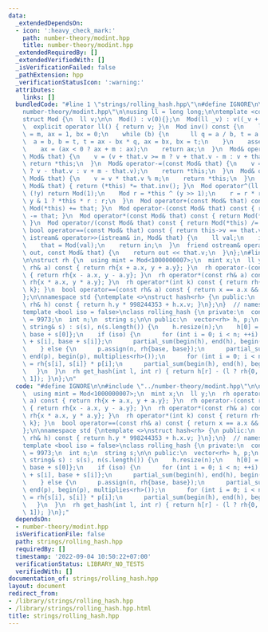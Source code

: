 ```yaml
---
data:
  _extendedDependsOn:
  - icon: ':heavy_check_mark:'
    path: number-theory/modint.hpp
    title: number-theory/modint.hpp
  _extendedRequiredBy: []
  _extendedVerifiedWith: []
  _isVerificationFailed: false
  _pathExtension: hpp
  _verificationStatusIcon: ':warning:'
  attributes:
    links: []
  bundledCode: "#line 1 \"strings/rolling_hash.hpp\"\n#define IGNORE\n\n#line 2 \"\
    number-theory/modint.hpp\"\n\nusing ll = long long;\n\ntemplate <const ll m>\n\
    struct Mod {\n  ll v;\n\n  Mod() : v(0){};\n  Mod(ll _v) : v((_v + m) % m){};\n\
    \  explicit operator ll() { return v; }\n  Mod inv() const {\n    ll a = v, b\
    \ = m, ax = 1, bx = 0;\n    while (b) {\n      ll q = a / b, t = a % b;\n    \
    \  a = b, b = t, t = ax - bx * q, ax = bx, bx = t;\n    }\n    assert(a == 1);\n\
    \    ax = (ax < 0 ? ax + m : ax);\n    return ax;\n  }\n  Mod& operator+=(const\
    \ Mod& that) {\n    v = (v + that.v >= m ? v + that.v - m : v + that.v);\n   \
    \ return *this;\n  }\n  Mod& operator-=(const Mod& that) {\n    v = (v >= that.v\
    \ ? v - that.v : v + m - that.v);\n    return *this;\n  }\n  Mod& operator*=(const\
    \ Mod& that) {\n    v = v * that.v % m;\n    return *this;\n  }\n  Mod& operator/=(const\
    \ Mod& that) { return (*this) *= that.inv(); }\n  Mod operator^(ll y) {\n    if\
    \ (!y) return Mod(1);\n    Mod r = *this ^ (y >> 1);\n    r = r * r;\n    return\
    \ y & 1 ? *this * r : r;\n  }\n  Mod operator+(const Mod& that) const { return\
    \ Mod(*this) += that; }\n  Mod operator-(const Mod& that) const { return Mod(*this)\
    \ -= that; }\n  Mod operator*(const Mod& that) const { return Mod(*this) *= that;\
    \ }\n  Mod operator/(const Mod& that) const { return Mod(*this) /= that; }\n \
    \ bool operator==(const Mod& that) const { return this->v == that.v; }\n  friend\
    \ istream& operator>>(istream& in, Mod& that) {\n    ll val;\n    in >> val;\n\
    \    that = Mod(val);\n    return in;\n  }\n  friend ostream& operator<<(ostream&\
    \ out, const Mod& that) {\n    return out << that.v;\n  }\n};\n#line 4 \"strings/rolling_hash.hpp\"\
    \n\nstruct rh {\n  using mint = Mod<1000000007>;\n  mint x;\n  ll y;\n  rh operator+(const\
    \ rh& a) const { return rh{x + a.x, y + a.y}; }\n  rh operator-(const rh& a) const\
    \ { return rh{x - a.x, y - a.y}; }\n  rh operator*(const rh& a) const { return\
    \ rh{x * a.x, y * a.y}; }\n  rh operator*(int k) const { return rh{x * k, y *\
    \ k}; }\n  bool operator==(const rh& a) const { return x == a.x && y == a.y; }\n\
    };\n\nnamespace std {\ntemplate <>\nstruct hash<rh> {\n public:\n  size_t operator()(const\
    \ rh& h) const { return h.y * 998244353 + h.x.v; }\n};\n}  // namespace std\n\n\
    template <bool iso = false>\nclass rolling_hash {\n private:\n  const ll base\
    \ = 9973;\n  int n;\n  string s;\n\n public:\n  vector<rh> h, p;\n  rolling_hash(const\
    \ string& s) : s(s), n(s.length()) {\n    h.resize(n);\n    h[0] = rh{base + s[0],\
    \ base + s[0]};\n    if (iso) {\n      for (int i = 0; i < n; ++i) h[i] = rh{base\
    \ + s[i], base + s[i]};\n      partial_sum(begin(h), end(h), begin(h), multiplies<rh>());\n\
    \    } else {\n      p.assign(n, rh{base, base});\n      partial_sum(begin(p),\
    \ end(p), begin(p), multiplies<rh>());\n      for (int i = 0; i < n; ++i) h[i]\
    \ = rh{s[i], s[i]} * p[i];\n      partial_sum(begin(h), end(h), begin(h));\n \
    \   }\n  }\n  rh get_hash(int l, int r) { return h[r] - (l ? rh{0, 0} : h[l -\
    \ 1]); }\n};\n"
  code: "#define IGNORE\n\n#include \"../number-theory/modint.hpp\"\n\nstruct rh {\n\
    \  using mint = Mod<1000000007>;\n  mint x;\n  ll y;\n  rh operator+(const rh&\
    \ a) const { return rh{x + a.x, y + a.y}; }\n  rh operator-(const rh& a) const\
    \ { return rh{x - a.x, y - a.y}; }\n  rh operator*(const rh& a) const { return\
    \ rh{x * a.x, y * a.y}; }\n  rh operator*(int k) const { return rh{x * k, y *\
    \ k}; }\n  bool operator==(const rh& a) const { return x == a.x && y == a.y; }\n\
    };\n\nnamespace std {\ntemplate <>\nstruct hash<rh> {\n public:\n  size_t operator()(const\
    \ rh& h) const { return h.y * 998244353 + h.x.v; }\n};\n}  // namespace std\n\n\
    template <bool iso = false>\nclass rolling_hash {\n private:\n  const ll base\
    \ = 9973;\n  int n;\n  string s;\n\n public:\n  vector<rh> h, p;\n  rolling_hash(const\
    \ string& s) : s(s), n(s.length()) {\n    h.resize(n);\n    h[0] = rh{base + s[0],\
    \ base + s[0]};\n    if (iso) {\n      for (int i = 0; i < n; ++i) h[i] = rh{base\
    \ + s[i], base + s[i]};\n      partial_sum(begin(h), end(h), begin(h), multiplies<rh>());\n\
    \    } else {\n      p.assign(n, rh{base, base});\n      partial_sum(begin(p),\
    \ end(p), begin(p), multiplies<rh>());\n      for (int i = 0; i < n; ++i) h[i]\
    \ = rh{s[i], s[i]} * p[i];\n      partial_sum(begin(h), end(h), begin(h));\n \
    \   }\n  }\n  rh get_hash(int l, int r) { return h[r] - (l ? rh{0, 0} : h[l -\
    \ 1]); }\n};"
  dependsOn:
  - number-theory/modint.hpp
  isVerificationFile: false
  path: strings/rolling_hash.hpp
  requiredBy: []
  timestamp: '2022-09-04 10:50:22+07:00'
  verificationStatus: LIBRARY_NO_TESTS
  verifiedWith: []
documentation_of: strings/rolling_hash.hpp
layout: document
redirect_from:
- /library/strings/rolling_hash.hpp
- /library/strings/rolling_hash.hpp.html
title: strings/rolling_hash.hpp
---
```


